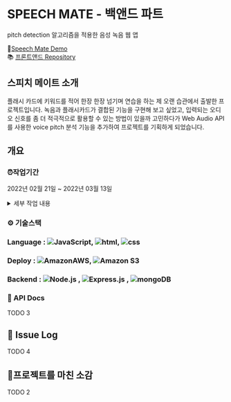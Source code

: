 # SPEECH MATE  - 백앤드 파트
pitch detection 알고리즘을 적용한 음성 녹음 웹 앱

👄[Speech Mate Demo](https://speechmate.online)<br/>
📚 [프론트앤드 Repository](https://github.com/speech-mate/speech-mate-frontend)

## 스피치 메이트 소개

플래시 카드에 키워드를 적어 한장 한장 넘기며 연습을 하는 제 오랜 습관에서 출발한 프로젝트입니다. 녹음과 플래시카드가 결합된 기능을 구현해 보고 싶었고, 입력되는 오디오 신호를 좀 더 적극적으로 활용할 수 있는 방법이 있을까 고민하다가 Web Audio API를 사용한 voice pitch 분석 기능을 추가하여 프로젝트를 기획하게 되었습니다. 

## 개요

### ⏰작업기간

2022년 02월 21일 ~ 2022년 03월 13일
<details>
<summary>세부 작업 내용</summary>
  
  #### week 1 - 기획 및 설계
  - 아이디어 검토 및 기술 검증
  - [목업](https://www.figma.com/embed?embed_host=notion&url=https%3A%2F%2Fwww.figma.com%2Ffile%2FLqGEAuC84lL8E4FdYhVgcc%2FUntitled%3Fnode-id%3D0%253A1) 작성 및 [DB 스키마](https://lucid.app/lucidchart/7c4d1144-989c-4b54-9b60-01db0f0ec299/edit?invitationId=inv_6a140949-ab65-4e07-9455-42f002d59ca0) 모델링
  - [테스크 카드](https://nebula-cemetery-b32.notion.site/bc2a53e91cde4294856888e5b38fc6dc?v=cc148201de2a4782920edae951a023a4) 작성
  #### week 2,3 - 기능 개발
  - 프론트앤드
    - 카카오 소셜 로그인 구현
    - 메인 페이지 구현
    - pitch detecting 로직 구현 (autocorrelation 알고리즘)
    - 스피치 연습 페이지 구현
    - 스피치 리뷰 페이지 구현
    - 저장된 스피치 페이지 구현
  - 벡앤드
    - auth API 작성
    - users API 작성
    - multer-s3를 사용한 audio file 서버 업데이트 미들웨어 작성
  - 배포 및 피드백 반영
    - 낮은 음역대 note 추가 (남성 목소리 대응)
    - 스피치 설정 단계에서 입력한 소주제 삭제 기능 추가
    - 실시간 voice pitch 반영 throttle 활용
  - 테스트 코드 작성
</details>


### ⚙ 기술스택

### Language : <img alt="JavaScript" src ="https://img.shields.io/badge/JavaScript-F7DF1E.svg?&style=for-the-appveyor&logo=JavaScript&logoColor=white"/>, <img alt="html" src ="https://img.shields.io/badge/HTML5-E34F26?style=for-the-appveyor&logo=html5&logoColor=white"/>, <img alt="css" src ="https://img.shields.io/badge/CSS3-1572B6?style=for-the-appveyor&logo=css3&logoColor=white"/>

### Deploy : <img alt="AmazonAWS" src ="https://img.shields.io/badge/Amazon_AWS-232F3E?style=for-the-appveyor&logo=amazon-aws&logoColor=white"/>, <img alt="Amazon S3" src="https://img.shields.io/badge/Amazon S3-CB333B?style=for-the-appveyor&amp;logo=Amazon S3&amp;logoColor=white"/>

### Backend : <img alt="Node.js" src ="https://img.shields.io/badge/Node.js-43853D?style=for-the-appveyor&logo=node.js&logoColor=white"/> , <img alt="Express.js" src ="https://img.shields.io/badge/Express.js-404D59?style=for-the-appveyor"/> , <img alt="mongoDB" src ="https://img.shields.io/badge/MongoDB-4EA94B?style=for-the-appveyor&logo=mongodb&logoColor=white"/>

### 📕 API Docs
TODO 3

## 🚀 Issue Log
TODO 4

## 💬프로젝트를 마친 소감
TODO 2
